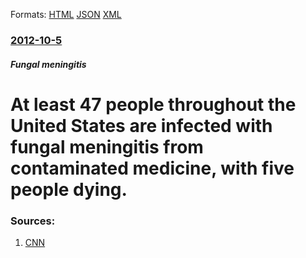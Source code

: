
Formats: [HTML](/news/2012/10/5/at-least-47-people-throughout-the-united-states-are-infected-with-fungal-meningitis-from-contaminated-medicine-with-five-people-dying.html)  [JSON](/news/2012/10/5/at-least-47-people-throughout-the-united-states-are-infected-with-fungal-meningitis-from-contaminated-medicine-with-five-people-dying.json)  [XML](/news/2012/10/5/at-least-47-people-throughout-the-united-states-are-infected-with-fungal-meningitis-from-contaminated-medicine-with-five-people-dying.xml)  

### [2012-10-5](/news/2012/10/5/index.md)

##### Fungal meningitis
# At least 47 people throughout the United States are infected with fungal meningitis from contaminated medicine, with five people dying. 




### Sources:

1. [CNN](http://www.cnn.com/2012/10/05/health/meningitis-exposure/index.html?hpt=hp_t2)
